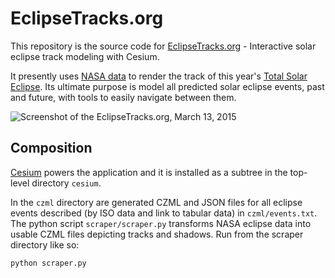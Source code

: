# EclipseTracks.org

This repository is the source code for [EclipseTracks.org](http://eclipsetracks.org) - Interactive solar eclipse track modeling with Cesium.

It presently uses [NASA data](http://eclipse.gsfc.nasa.gov/SEpath/SEpath2001/SE2015Mar20Tpath.html) to render the track of this year's [Total Solar Eclipse](http://eclipse.gsfc.nasa.gov/SEgoogle/SEgoogle2001/SE2015Mar20Tgoogle.html). Its ultimate purpose is model all predicted solar eclipse events, past and future, with tools to easily navigate between them.

![Screenshot of the EclipseTracks.org, March 13, 2015](http://i.imgur.com/ezfdH04.png)

## Composition

[Cesium](https://github.com/AnalyticalGraphicsInc/cesium) powers the application and it is installed as a subtree in the top-level directory `cesium`.

In the `czml` directory are generated CZML and JSON files for all eclipse events described (by ISO data and link to tabular data) in `czml/events.txt`. The python script `scraper/scraper.py` transforms NASA eclipse data into usable CZML files depicting tracks and shadows. Run from the scraper directory like so:

`python scraper.py`
